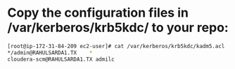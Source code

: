 
# Copy the configuration files in /var/kerberos/krb5kdc/ to your repo:

```sh
[root@ip-172-31-84-209 ec2-user]# cat /var/kerberos/krb5kdc/kadm5.acl
*/admin@RAHULSARDA1.TX    *
cloudera-scm@RAHULSARDA1.TX admilc
```


